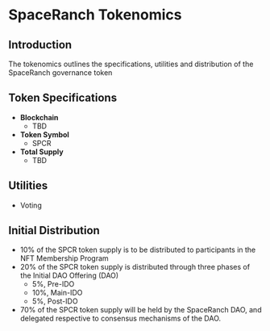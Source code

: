 # SpaceRanch Tokenomics

## Introduction
The tokenomics outlines the specifications, utilities and distribution of the SpaceRanch governance token


## Token Specifications
- **Blockchain**
    - TBD
- **Token Symbol**
    - SPCR
- **Total Supply**
    - TBD

## Utilities
- Voting 


## Initial Distribution
- 10% of the SPCR token supply is to be distributed to participants in the NFT Membership Program
- 20% of the SPCR token supply is distributed through three phases of the Initial DAO Offering (DAO)
    - 5%,  Pre-IDO
    - 10%, Main-IDO
    - 5%,  Post-IDO     
- 70% of the SPCR token supply will be held by the SpaceRanch DAO, and delegated respective to consensus mechanisms of the DAO.
